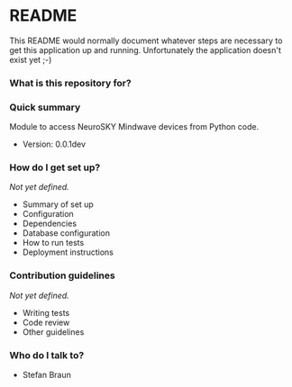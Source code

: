 # README #

This README would normally document whatever steps are necessary to get this application up and running. Unfortunately the application doesn't exist yet ;-)

### What is this repository for? ###

### Quick summary

Module to access NeuroSKY Mindwave devices from Python code.

* Version: 0.0.1dev

### How do I get set up? ###

*Not yet defined.*

* Summary of set up
* Configuration
* Dependencies
* Database configuration
* How to run tests
* Deployment instructions

### Contribution guidelines ###

*Not yet defined.*

* Writing tests
* Code review
* Other guidelines

### Who do I talk to? ###

* Stefan Braun